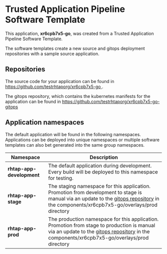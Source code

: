 # Trusted Application Pipeline Software Template

This application, **xr6cpb7x5-go**, was created from a Trusted Application Pipeline Software Template.

The software templates create a new source and gitops deployment repositories with a sample source application. 

## Repositories

The source code for your application can be found in [https://github.com/testrhtaporg/xr6cpb7x5-go ](https://github.com/testrhtaporg/xr6cpb7x5-go ).
 
The gitops repository, which contains the kubernetes manifests for the application can be found in 
[https://github.com/testrhtaporg/xr6cpb7x5-go-gitops ](https://github.com/testrhtaporg/xr6cpb7x5-go-gitops ) 

## Application namespaces 

The default application will be found in the following namespaces. Applications can be deployed into unique namespaces or multiple software templates can also bet generated into the same group namespaces.  

|  Namespace   |  Description   |  
| -------- | -------- |   
| **rhtap-app-development** | The default application during development. Every build will be deployed to this namespace for testing. | 
| **rhtap-app-stage** | The staging namespace for this application. Promotion from development to stage is manual via an update to the [gitops repository](https://github.com/testrhtaporg/xr6cpb7x5-go-gitops ) in the components/xr6cpb7x5-go/overlays/prod directory |  
| **rhtap-app-prod** | The production namespace for this application. Promotion from stage to production is manual via an update to the [gitops repository](https://github.com/testrhtaporg/xr6cpb7x5-go-gitops ) in the components/xr6cpb7x5-go/overlays/prod directory | 